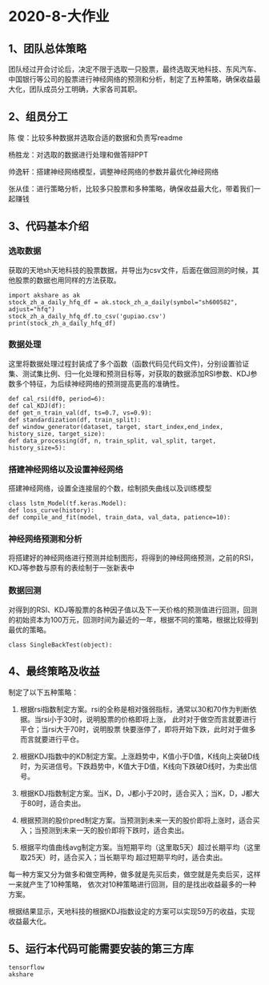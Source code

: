 # 2020-8-大作业

## 1、团队总体策略

团队经过开会讨论后，决定不限于选取一只股票，最终选取天地科技、东风汽车、中国银行等公司的股票进行神经网络的预测和分析，制定了五种策略，确保收益最大化，团队成员分工明确，大家各司其职。

## 2、组员分工

陈 俊：比较多种数据并选取合适的数据和负责写readme

杨胜龙：对选取的数据进行处理和做答辩PPT

帅逸轩：搭建神经网络模型，调整神经网络的参数并最优化神经网络

张从佳：进行策略分析，比较多只股票和多种策略，确保收益最大化，带着我们一起赚钱

## 3、代码基本介绍

### 选取数据

获取的天地sh天地科技的股票数据，并导出为csv文件，后面在做回测的时候，其他股票的数据也用同样的方法获取。

```
import akshare as ak
stock_zh_a_daily_hfq_df = ak.stock_zh_a_daily(symbol="sh600582", adjust="hfq")
stock_zh_a_daily_hfq_df.to_csv('gupiao.csv')
print(stock_zh_a_daily_hfq_df)
```

### 数据处理

这里将数据处理过程封装成了多个函数（函数代码见代码文件)，分别设置验证集、测试集比例、归一化处理和预测目标等，对获取的数据添加RSI参数、KDJ参数多个特征，为后续神经网络的预测提高更高的准确性。

```
def cal_rsi(df0, period=6): 
def cal_KDJ(df):
def get_n_train_val(df, ts=0.7, vs=0.9):
def standardization(df, train_split):
def window_generator(dataset, target, start_index,end_index, history_size, target_size):
def data_processing(df, n, train_split, val_split, target, history_size=5):
```

### 搭建神经网络以及设置神经网络

搭建神经网络，设置全连接层的个数，绘制损失曲线以及训练模型

```
class lstm_Model(tf.keras.Model):
def loss_curve(history):
def compile_and_fit(model, train_data, val_data, patience=10):
```

### 神经网络预测和分析

将搭建好的神经网络进行预测并绘制图形，将得到的神经网络预测，之前的RSI，KDJ等参数与原有的表绘制于一张新表中

### 数据回测

对得到的RSI、KDJ等股票的各种因子值以及下一天价格的预测值进行回测，回测的初始资本为100万元，回测时间为最近的一年，根据不同的策略，根据比较得到最优的策略。

```
class SingleBackTest(object):
```

## 4、最终策略及收益

制定了以下五种策略：

1. 根据rsi指数制定方案。rsi的全称是相对强弱指标，通常以30和70作为判断依据。当rsi小于30时，说明股票的价格即将上涨， 此时对于做空而言就要进行平仓；当rsi大于70时，说明股票 快要涨停了，即将开始下跌，此时对于做多而言就要进行平仓。

2. 根据KDJ指数中的KD制定方案。上涨趋势中，K值小于D值，K线向上突破D线时，为买进信号。下跌趋势中，K值大于D值，K线向下跌破D线时，为卖出信号。

3. 根据KDJ指数制定方案。当K，D，J都小于20时，适合买入；当K，D，J都大于80时，适合卖出。

4. 根据预测的股价pred制定方案。当预测到未来一天的股价即将上涨时，适合买入；当预测到未来一天的股价即将下跌时，适合卖出。

5. 根据平均值曲线avg制定方案。当短期平均（这里取5天）超过长期平均（这里取25天）时，适合买入；当长期平均 超过短期平均时，适合卖出。

每一种方案又分为做多和做空两种，做多就是先买后卖，做空就是先卖后买，这样一来就产生了10种策略， 依次对10种策略进行回测，目的是找出收益最多的一种方案。

根据结果显示，天地科技的根据KDJ指数设定的方案可以实现59万的收益，实现收益最大化。

## 5、运行本代码可能需要安装的第三方库

```
tensorflow
akshare
```